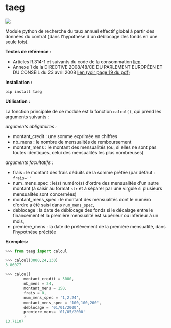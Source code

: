 # taeg
[![](https://img.shields.io/badge/pypi-v0.4-blue)](https://pypi.org/project/taeg/)

Module python de recherche du taux annuel effectif global à partir des données du contrat (dans l'hypothèse d'un déblocage des fonds en une seule fois).

**Textes de référence :**
- Articles R.314-1 et suivants du code de la consommation [lien](https://www.legifrance.gouv.fr/codes/section_lc/LEGITEXT000006069565/LEGISCTA000032807602/#LEGISCTA000032807602)
- Annexe 1 de la DIRECTIVE 2008/48/CE DU PARLEMENT EUROPÉEN ET DU CONSEIL du 23 avril 2008 [lien (voir page 19 du pdf)](https://eur-lex.europa.eu/legal-content/FR/TXT/PDF/?uri=CELEX:32008L0048&from=FR)


**Installation :**
```python
pip install taeg
```

**Utilisation :**

La fonction principale de ce module est la fonction `calcul()`, qui prend les arguments suivants :

*arguments obligatoires :*
- montant_credit : une somme exprimée en chiffres
- nb_mens : le nombre de mensualités de remboursement
- montant_mens : le montant des mensualités (ou, si elles ne sont pas toutes identiques, celui des mensualités les plus nombreuses)

*arguments facultatifs :*
- frais : le montant des frais déduits de la somme prêtée (par défaut : `frais=''`
- num_mens_spec : le(s) numéro(s) d'ordre des mensualités d'un autre montant (à saisir au format `str` et à séparer par une virgule si plusieurs mensualités sont concernées)
- montant_mens_spec : le montant des mensualités dont le numéro d'ordre a été saisi dans `num_mens_spec`,
- deblocage : la date de déblocage des fonds si le décalage entre le financement et la première mensualité est supérieur ou inférieur à un mois,
- premiere_mens : la date de prélèvement de la première mensualité, dans l'hypothèse précitée


**Exemples:**

```python
>>> from taeg import calcul

>>> calcul(3000,24,130)
3.86077

>>> calcul(
        montant_credit = 3000,
        nb_mens = 24,
        montant_mens = 150,
        frais = 0,
        num_mens_spec = '1,2,24',
        montant_mens_spec = '100,100,200',
        deblocage = '01/01/2000',
        premiere_mens= '01/05/2000'
        )
13.71107
```
